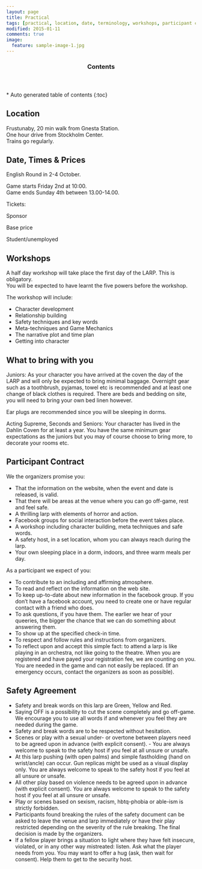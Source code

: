 ```yaml
---
layout: page
title: Practical
tags: [practical, location, date, terminology, workshops, participant contract, contact]
modified: 2015-01-11
comments: true
image:
  feature: sample-image-1.jpg
---
```


<section id="table-of-contents" class="toc">
  <header>
    <h3>Contents</h3>
  </header>
<div id="drawer" markdown="1">
*  Auto generated table of contents
{:toc}
</div>
</section><!-- /#table-of-contents -->

## Location

Frustunaby, 20 min walk from Gnesta Station.  
One hour drive from Stockholm Center.  
Trains go regularly.

## Date, Times & Prices

English Round in 2-4 October.

Game starts Friday 2nd at 10:00.  
Game ends Sunday 4th between 13.00-14.00.

Tickets:

Sponsor

Base price

Student/unemployed

## Workshops

A half day workshop will take place the first day of the LARP. This is obligatory.  
You will be expected to have learnt the five powers before the workshop. 

The workshop will include:
 * Character development
 * Relationship building
 * Safety techniques and key words
 * Meta-techniques and Game Mechanics
 * The narrative plot and time plan
 * Getting into character

## What to bring with you

Juniors: As your character you have arrived at the coven the day of the LARP and will only be expected to bring minimal baggage. Overnight gear such as a toothbrush, pyjamas, towel etc is recommended and at least one change of black clothes is required. There are beds and bedding on site, you will need to bring your own bed linen however. 

Ear plugs are recommended since you will be sleeping in dorms. 

Acting Supreme, Seconds and Seniors: Your character has lived in the Dahlin Coven for at least a year. You have the same minimum gear expectations as the juniors but you may of course choose to bring more, to decorate your rooms etc. 

## Participant Contract

We the organizers promise you:

- That the information on the website, when the event and date is released, is valid.
- That there will be areas at the venue where you can go off-game, rest and feel safe.
- A thrilling larp with elements of horror and action.
- Facebook groups for social interaction before the event takes place.
- A workshop including character building, meta techniques and safe words.
- A safety host, in a set location, whom you can always reach during the larp.
- Your own sleeping place in a dorm, indoors, and three warm meals per day.

As a participant we expect of you:

- To contribute to an including and affirming atmosphere.
- To read and reflect on the information on the web site.
- To keep up-to-date about new information in the facebook group. If you don’t have a facebook account, you need to create one or have regular contact with a friend who does. 
- To ask questions, if you have them. The earlier we hear of your queeries, the bigger the chance that we can do something about answering them.
- To show up at the specified check-in time.
- To respect and follow rules and instructions from organizers.
- To reflect upon and accept this simple fact: to attend a larp is like playing in an orchestra, not like going to the theatre. When you are registered and have payed your registration fee, we are counting on you. You are needed in the game and can not easily be replaced. (If an emergency occurs, contact the organizers as soon as possible).

## Safety Agreement 

- Safety and break words on this larp are Green, Yellow and Red. 
- Saying OFF is a possibility to cut the scene completely and go off-game. We encourage you to use all words if and whenever you feel they are needed during the game.
- Safety and break words are to be respected without hesitation.
- Scenes or play with a sexual under- or overtone between players need to be agreed upon in advance (with explicit consent). - You are always welcome to speak to the safety host if you feel at all unsure or unsafe.
- At this larp pushing (with open palms) and simple fastholding (hand on wrist/ancle) can occur. Gun replicas might be used as a visual display only. You are always welcome to speak to the safety host if you feel at all unsure or unsafe.
- All other play based on violence needs to be agreed upon in advance (with explicit consent). You are always welcome to speak to the safety host if you feel at all unsure or unsafe.
- Play or scenes based on sexism, racism, hbtq-phobia or able-ism is strictly forbidden.
- Participants found breaking the rules of the safety document can be asked to leave the venue and larp immediately or have their play restricted depending on the severity of the rule breaking. The final decision is made by the organizers. 
- If a fellow player brings a situation to light where they have felt insecure, violated, or in any other way mistreated: listen. Ask what the player needs from you. You may want to offer a hug (ask, then wait for consent). Help them to get to the security host.
